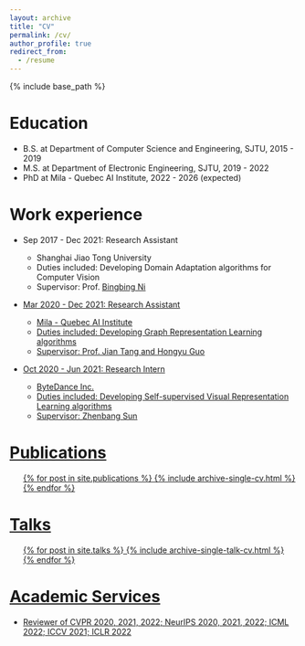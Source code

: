 ```yaml
---
layout: archive
title: "CV"
permalink: /cv/
author_profile: true
redirect_from:
  - /resume
---
```


{% include base_path %}

Education
======
* B.S. at Department of Computer Science and Engineering, SJTU, 2015 - 2019
* M.S. at Department of Electronic Engineering, SJTU, 2019 - 2022
* PhD at Mila - Quebec AI Institute, 2022 - 2026 (expected)

Work experience
======
* Sep 2017 - Dec 2021: Research Assistant
  * Shanghai Jiao Tong University
  * Duties included: Developing Domain Adaptation algorithms for Computer Vision
  * Supervisor: Prof. <a href="https://scholar.google.com/citations?hl=zh-CN&user=eUbmKwYAAAAJ"><u>Bingbing Ni</u>
  
* Mar 2020 - Dec 2021: Research Assistant
  * Mila - Quebec AI Institute
  * Duties included: Developing Graph Representation Learning algorithms
  * Supervisor: Prof. <a href="https://jian-tang.com/"><u>Jian Tang</u> and <a href="http://www.site.uottawa.ca/~hguo028/mainpage.htm"><u>Hongyu Guo</u>

* Oct 2020 - Jun 2021: Research Intern
  * ByteDance Inc.
  * Duties included: Developing Self-supervised Visual Representation Learning algorithms
  * Supervisor: <a href="https://www.linkedin.com/in/zhenbang-sun-11581439/"><u>Zhenbang Sun</u>

<!-- 
Skills
======
* Skill 1
* Skill 2
  * Sub-skill 2.1
  * Sub-skill 2.2
  * Sub-skill 2.3
* Skill 3
-->

Publications
======
  <ul>{% for post in site.publications %}
    {% include archive-single-cv.html %}
  {% endfor %}</ul>
  
Talks
======
  <ul>{% for post in site.talks %}
    {% include archive-single-talk-cv.html %}
  {% endfor %}</ul>

<!-- 
Teaching
======
  <ul>{% for post in site.teaching %}
    {% include archive-single-cv.html %}
  {% endfor %}</ul>
-->
  
Academic Services
======
* Reviewer of CVPR 2020, 2021, 2022; NeurIPS 2020, 2021, 2022; ICML 2022; ICCV 2021; ICLR 2022
